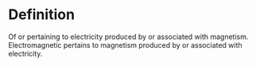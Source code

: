 # Definition

Of or pertaining to electricity produced by or associated with
magnetism. Electromagnetic pertains to magnetism produced by or
associated with electricity.

